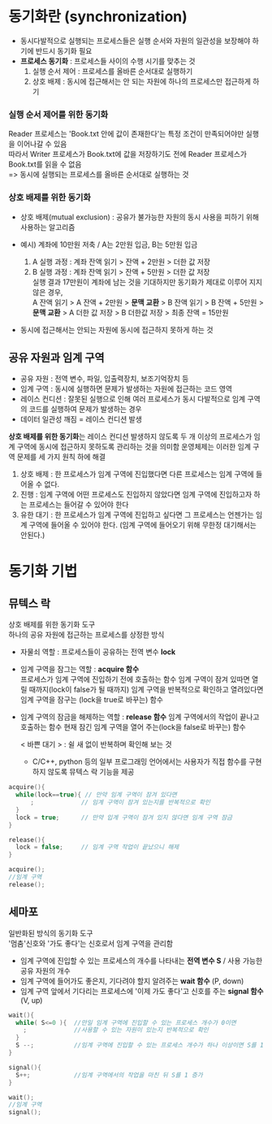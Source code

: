 # 동기화란 (synchronization)
- 동시다발적으로 실행되는 프로세스들은 실행 순서와 자원의 일관성을 보장해야 하기에 반드시 동기화 필요   
- **프로세스 동기화** : 프로세스들 사이의 수행 시기를 맞추는 것
  1. 실행 순서 제어 : 프로세스를 올바른 순서대로 실행하기
  2. 상호 배제 : 동시에 접근해서는 안 되는 자원에 하나의 프로세스만 접근하게 하기

### 실행 순서 제어를 위한 동기화
Reader 프로세스는 'Book.txt 안에 값이 존재한다'는 특정 조건이 만족되어야만 실행을 이어나갈 수 있음   
따라서 Writer 프로세스가 Book.txt에 값을 저장하기도 전에 Reader 프로세스가 Book.txt를 읽을 수 없음   
=> 동시에 실행되는 프로세스를 올바른 순서대로 실행하는 것 

### 상호 배제를 위한 동기화
- 상호 배제(mutual exclusion) : 공유가 불가능한 자원의 동시 사용을 피하기 위해 사용하는 알고리즘
- 예시) 계좌에 10만원 저축 / A는 2만원 입금, B는 5만원 입금
  1) A 실행 과정 : 계좌 잔액 읽기 > 잔액 + 2만원 > 더한 값 저장  
  2) B 실행 과정 : 계좌 잔액 읽기 > 잔액 + 5만원 > 더한 값 저장   
 실행 결과 17만원이 계좌에 남는 것을 기대하지만 동기화가 제대로 이루어 지지 않은 경우,    
A 잔액 읽기 > A 잔액 + 2만원 > **문맥 교환** > B 잔액 읽기 > B 잔액 + 5만원 > **문맥 교환** > A 더한 값 저장 > B 더한값 저장 > 최종 잔액 = 15만원

- 동시에 접근해서는 안되는 자원에 동시에 접근하지 못하게 하는 것


## 공유 자원과 임계 구역
- 공유 자원 : 전역 변수, 파일, 입출력장치, 보조기억장치 등
- 임계 구역 : 동시에 실행하면 문제가 발생하는 자원에 접근하는 코드 영역
- 레이스 컨디션 : 잘못된 실행으로 인해 여러 프로세스가 동시 다발적으로 임계 구역의 코드를 실행하여 문제가 발생하는 경우
- 데이터 일관성 깨짐 = 레이스 컨디션 발생

**상호 배제를 위한 동기화**는 레이스 컨디션 발생하지 않도록 두 개 이상의 프로세스가 임계 구역에 동시에 접근하지 못하도록 관리하는 것을 의미함
운영체제는 이러한 임계 구역 문제를 세 가지 원칙 하에 해결
1. 상호 배제 : 한 프로세스가 임계 구역에 진입했다면 다른 프로세스는 임계 구역에 들어올 수 없다.
2. 진행 : 임계 구역에 어떤 프로세스도 진입하지 않았다면 임계 구역에 진입하고자 하는 프로세스는 들어갈 수 있어야 한다
3. 유한 대기 : 한 프로세스가 임계 구역에 진입하고 싶다면 그 프로세스는 언젠가는 임계 구역에 들어올 수 있어야 한다. (임계 구역에 들어오기 위해 무한정 대기해서는 안된다.)



# 동기화 기법
## 뮤텍스 락
상호 배제를 위한 동기화 도구   
하나의 공유 자원에 접근하는 프로세스를 상정한 방식    
- 자물쇠 역할 : 프로세스들이 공유하는 전역 변수 **lock**
- 임계 구역을 잠그는 역할 : **acquire 함수**   
   프로세스가 임계 구역에 진입하기 전에 호출하는 함수
   임계 구역이 잠겨 있따면 열릴 때까지(lock이 false가 될 때까지) 임계 구역을 반복적으로 확인하고 열려있다면 임계 구역을 잠구는 (lock을 true로 바꾸는) 함수 
- 임계 구역의 잠금을 해제하는 역할 : **release 함수**
  임계 구역에서의 작업이 끝나고 호출하는 함수
  현재 잠긴 임계 구역을 열어 주는(lock을 false로 바꾸는) 함수

  < 바쁜 대기 > : 쉴 새 없이 반복하며 확인해 보는 것

  - C/C++, python 등의 일부 프로그래밍 언어에서는 사용자가 직접 함수를 구현하지 않도록 뮤텍스 락 기능을 제공

```C
acquire(){
  while(lock==true){ // 만약 임계 구역이 잠겨 있다면
      ;             // 임계 구역이 잠겨 있는지를 반복적으로 확인
  }
  lock = true;      // 만약 입계 구역이 잠겨 있지 않다면 임계 구역 잠금
}
```
```C
release(){
  lock = false;     // 임계 구역 작업이 끝났으니 해제
}
```
```C
acquire();
//임계 구역
release();
```

## 세마포
일반화된 방식의 동기화 도구    
'멈춤'신호와 '가도 좋다'는 신호로서 임계 구역을 관리함
  - 임계 구역에 진입할 수 있는 프로세스의 개수를 나타내는 **전역 변수 S** / 사용 가능한 공유 자원의 개수
  - 임계 구역에 들어가도 좋은지, 기다려야 할지 알려주는 **wait 함수** (P, down)
  - 임계 구역 앞에서 기다리는 프로세스에 '이제 가도 좋다'고 신호를 주는 **signal 함수** (V, up)
```C
wait(){
  while( S<=0 ){  //만일 임계 구역에 진입할 수 있는 프로세스 개수가 0이면
    ;             //사용할 수 있는 자원이 있는지 반복적으로 확인
  }
  S --;           //임계 구역에 진입할 수 있는 프로세스 개수가 하나 이상이면 S를 1감소시키고 임계 구역 진입
}
```
```C
signal(){
  S++;            //임계 구역에서의 작업을 마친 뒤 S를 1 증가
}
```
```C
wait();
//임계 구역
signal();
```
